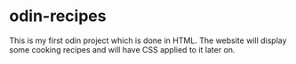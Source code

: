 # odin-recipes
This is my first odin project which is done in HTML.
The website will display some cooking recipes and will have CSS applied to it later on.